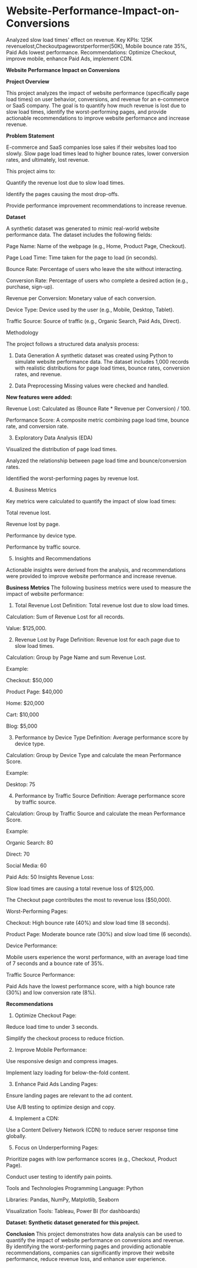 # Website-Performance-Impact-on-Conversions
Analyzed slow load times' effect on revenue. Key KPIs: 125K revenuelost,Checkoutpageworstperformer(50K), Mobile bounce rate 35%, Paid Ads lowest performance. Recommendations: Optimize Checkout, improve mobile, enhance Paid Ads, implement CDN. 

**Website Performance Impact on Conversions**

**Project Overview**

This project analyzes the impact of website performance (specifically page load times) on user behavior, conversions, and revenue for an e-commerce or SaaS company. The goal is to quantify how much revenue is lost due to slow load times, identify the worst-performing pages, and provide actionable recommendations to improve website performance and increase revenue.

**Problem Statement**

E-commerce and SaaS companies lose sales if their websites load too slowly. Slow page load times lead to higher bounce rates, lower conversion rates, and ultimately, lost revenue. 

This project aims to:

  Quantify the revenue lost due to slow load times.

  Identify the pages causing the most drop-offs.

  Provide performance improvement recommendations to increase revenue.

**Dataset**

A synthetic dataset was generated to mimic real-world website performance data. The dataset includes the following fields:

  Page Name: Name of the webpage (e.g., Home, Product Page, Checkout).

  Page Load Time: Time taken for the page to load (in seconds).

  Bounce Rate: Percentage of users who leave the site without interacting.

  Conversion Rate: Percentage of users who complete a desired action (e.g., purchase, sign-up).

  Revenue per Conversion: Monetary value of each conversion.

  Device Type: Device used by the user (e.g., Mobile, Desktop, Tablet).

  Traffic Source: Source of traffic (e.g., Organic Search, Paid Ads, Direct).

Methodology

The project follows a structured data analysis process:

1. Data Generation
 A synthetic dataset was created using Python to simulate website performance data. The dataset includes 1,000 records with realistic distributions for page load times, bounce rates, conversion rates, and revenue.

2. Data Preprocessing
 Missing values were checked and handled.

**New features were added:**

 Revenue Lost: Calculated as (Bounce Rate * Revenue per Conversion) / 100.

 Performance Score: A composite metric combining page load time, bounce rate, and conversion rate.
 
3. Exploratory Data Analysis (EDA)
 
 Visualized the distribution of page load times.

 Analyzed the relationship between page load time and bounce/conversion rates.

 Identified the worst-performing pages by revenue lost.

4. Business Metrics

 Key metrics were calculated to quantify the impact of slow load times:

  Total revenue lost.

  Revenue lost by page.

  Performance by device type.

  Performance by traffic source.

5. Insights and Recommendations
   
 Actionable insights were derived from the analysis, and recommendations were provided to improve website performance and increase revenue.

**Business Metrics**
The following business metrics were used to measure the impact of website performance:

1. Total Revenue Lost
  Definition: Total revenue lost due to slow load times.

Calculation: Sum of Revenue Lost for all records.

 Value: $125,000.

2. Revenue Lost by Page
   Definition: Revenue lost for each page due to slow load times.

Calculation: Group by Page Name and sum Revenue Lost.

Example:

  Checkout: $50,000

  Product Page: $40,000

  Home: $20,000

  Cart: $10,000

 Blog: $5,000

3. Performance by Device Type
Definition: Average performance score by device type.

Calculation: Group by Device Type and calculate the mean Performance Score.

Example:

Desktop: 75

4. Performance by Traffic Source
Definition: Average performance score by traffic source.

Calculation: Group by Traffic Source and calculate the mean Performance Score.

Example:

Organic Search: 80

Direct: 70

Social Media: 60

Paid Ads: 50
Insights
Revenue Loss:

Slow load times are causing a total revenue loss of $125,000.

The Checkout page contributes the most to revenue loss ($50,000).

Worst-Performing Pages:

Checkout: High bounce rate (40%) and slow load time (8 seconds).

Product Page: Moderate bounce rate (30%) and slow load time (6 seconds).

  Device Performance:

Mobile users experience the worst performance, with an average load time of 7 seconds and a bounce rate of 35%.

Traffic Source Performance:

Paid Ads have the lowest performance score, with a high bounce rate (30%) and low conversion rate (8%).

**Recommendations**
  1. Optimize Checkout Page:

  Reduce load time to under 3 seconds.

  Simplify the checkout process to reduce friction.

2. Improve Mobile Performance:

  Use responsive design and compress images.

  Implement lazy loading for below-the-fold content.

3. Enhance Paid Ads Landing Pages:

  Ensure landing pages are relevant to the ad content.

  Use A/B testing to optimize design and copy.

4. Implement a CDN:

  Use a Content Delivery Network (CDN) to reduce server response time globally.

5. Focus on Underperforming Pages:

 Prioritize pages with low performance scores (e.g., Checkout, Product Page).

Conduct user testing to identify pain points.

Tools and Technologies
Programming Language: Python

Libraries: Pandas, NumPy, Matplotlib, Seaborn

Visualization Tools: Tableau, Power BI (for dashboards)

**Dataset: Synthetic dataset generated for this project.**

**Conclusion**
This project demonstrates how data analysis can be used to quantify the impact of website performance on conversions and revenue. By identifying the worst-performing pages and providing actionable recommendations, companies can significantly improve their website performance, reduce revenue loss, and enhance user experience.



